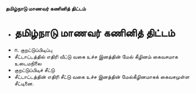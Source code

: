 **தமிழ்நாடு மாணவர் கணினித் திட்டம்**
- # தமிழ்நாடு மாணவர் கணினித் திட்டம்
- n. குறட்டுப்பிடிப்பு
- சீட்டாட்டத்தில் எதிரி வீட்டு வகை உச்ச இனத்தின் மேல் கீழினம் கைவசமாக உடைமநிலை
- குறட்டுப்பிடிச் சீட்டு
- சீட்டாட்டத்தின் எதிரி சீட்டு வகை உச்ச இனத்தின் மேல்கீழினமாகக் கைவசமுள்ள சீட்டினை.


